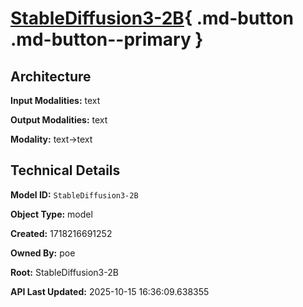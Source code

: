 # [StableDiffusion3-2B](https://poe.com/StableDiffusion3-2B){ .md-button .md-button--primary }

## Architecture

**Input Modalities:** text

**Output Modalities:** text

**Modality:** text->text


## Technical Details

**Model ID:** `StableDiffusion3-2B`

**Object Type:** model

**Created:** 1718216691252

**Owned By:** poe

**Root:** StableDiffusion3-2B

**API Last Updated:** 2025-10-15 16:36:09.638355
